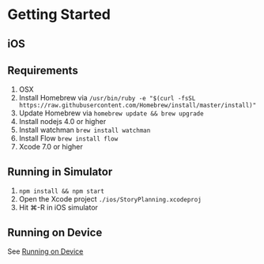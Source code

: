 # Getting Started

## iOS
## Requirements

1. OSX
2. Install Homebrew via `/usr/bin/ruby -e "$(curl -fsSL https://raw.githubusercontent.com/Homebrew/install/master/install)"`
3. Update Homebrew via `homebrew update && brew upgrade`
4. Install nodejs 4.0 or higher
5. Install watchman `brew install watchman`
6. Install Flow `brew install flow`
7. Xcode 7.0 or higher

## Running in Simulator

1. `npm install && npm start`
2. Open the Xcode project `./ios/StoryPlanning.xcodeproj`
3. Hit ⌘-R in iOS simulator

## Running on Device
See [Running on Device](http://facebook.github.io/react-native/docs/running-on-device-ios.html#content)
